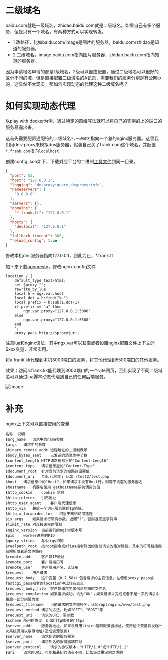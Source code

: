 # 二级域名
baidu.com就是一级域名，zhidao.baidu.com就是二级域名。如果自己有多个服务，但是只有一个域名，有两种方式可以实现转发。
- 1 改路径，比如baidu.com/image是图片的服务器，baidu.com/zhidao是知道的服务器。
- 2 二级域名，image.baidu.com指向图片服务器，zhidao.baidu.com指向知道的服务器。

因为申请域名申请的都是1级域名，2级可以自由配置，通过二级域名可以很好的区分不同的域，但是直接配置二级域名的A记录，需要我们的服务分别是有公网ip的，这显然不太现实，那如何实现动态的代理这种二级域名呢？

# 如何实现动态代理
以play with docker为例，通过特定的前缀写法就可以将自己的实例的上的端口的服务暴露出来。


这首先需要配置通配符的二级域名`*.一级域名`指向一个总的nginx服务器。这里我们用dns-proxy来模拟dns服务器，假装自己买了frank.com这个域名，并配置`*.frank.com`指向`localhost`

创建config.json如下，下载对应平台的二进制[工具文件](https://github.com/sunwu51/dns-proxy/releases/tag/v1.1.0)到同一目录。
```json
{
  "port": 53,
  "host": "127.0.0.1",
  "logging": "dnsproxy:query,dnsproxy:info",
  "nameservers": [
    "8.8.8.8"
  ],
  "servers": {},
  "domains": {
    "*.frank.tt": "127.0.0.1"
  },
  "hosts": {
    "devlocal": "127.0.0.1"
  },
  "fallback_timeout": 300,
  "reload_config": true
}
```

修改本机dns服务器指向127.0.0.1，到此为止，*.frank.tt

加下来下载[openresty](http://openresty.org/cn/download.html)，修改nginx.config文件
```nginx
location / {
    default_type text/html;
    set $proxy "";
    rewrite_by_lua '
	local h = ngx.var.host
	local dot = h:find("%.")
	local prefix = h:sub(1,dot-1)
	if prefix == "a" then
	    ngx.var.proxy="127.0.0.1:3000"
	else
	    ngx.var.proxy="127.0.0.1:5500"
	end
    ';
    proxy_pass http://$proxy$uri;
```
注意lua和nginx语法，其中ngx.var可以获取或者设置nginx配置文件上下文的$xxx变量，非常实用。

将a.frank.kk代理到本机3000端口的服务，将其他代理到5500端口的其他服务。

效果：访问a.frank.kk能代理到3000端口的一个vite网页，至此实现了不同二级域名可以通过lua脚本动态代理到自己的任何后端服务。

![image](https://i.imgur.com/zp7hQ4U.png)

# 补充
nginx上下文可以直接使用的变量
```
名称	说明
$arg_name	请求中的name参数
$args	请求中的参数
$binary_remote_addr	远程地址的二进制表示
$body_bytes_sent	已发送的消息体字节数
$content_length	HTTP请求信息里的"Content-Length"
$content_type	请求信息里的"Content-Type"
$document_root	针对当前请求的根路径设置值
$document_uri	与$uri相同; 比如 /test2/test.php
$host	请求信息中的"Host"，如果请求中没有Host行，则等于设置的服务器名
$hostname	机器名使用 gethostname系统调用的值
$http_cookie	cookie 信息
$http_referer	引用地址
$http_user_agent	客户端代理信息
$http_via	最后一个访问服务器的Ip地址。
$http_x_forwarded_for	相当于网络访问路径
$is_args	如果请求行带有参数，返回“?”，否则返回空字符串
$limit_rate	对连接速率的限制
$nginx_version	当前运行的nginx版本号
$pid	worker进程的PID
$query_string	与$args相同
$realpath_root	按root指令或alias指令算出的当前请求的绝对路径。其中的符号链接都会解析成真是文件路径
$remote_addr	客户端IP地址
$remote_port	客户端端口号
$remote_user	客户端用户名，认证用
$request	用户请求
$request_body	这个变量（0.7.58+）包含请求的主要信息。在使用proxy_pass或fastcgi_pass指令的location中比较有意义
$request_body_file	客户端请求主体信息的临时文件名
$request_completion	如果请求成功，设为"OK"；如果请求未完成或者不是一系列请求中最后一部分则设为空
$request_filename	当前请求的文件路径名，比如/opt/nginx/www/test.php
$request_method	请求的方法，比如"GET"、"POST"等
$request_uri	请求的URI，带参数
$scheme	所用的协议，比如http或者是https
$server_addr	服务器地址，如果没有用listen指明服务器地址，使用这个变量将发起一次系统调用以取得地址(造成资源浪费)
$server_name	请求到达的服务器名
$server_port	请求到达的服务器端口号
$server_protocol	请求的协议版本，"HTTP/1.0"或"HTTP/1.1"
$uri	请求的URI，可能和最初的值有不同，比如经过重定向之类的
```
